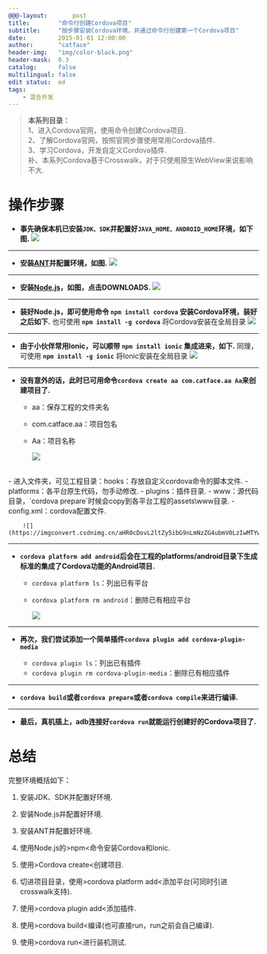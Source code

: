```yaml
---
@@@-layout:       post
title:        "命令行创建Cordova项目"
subtitle:     "按步骤安装Cordova环境，并通过命令行创建第一个Cordova项目"
date:         2015-01-01 12:00:00
author:       "catface"
header-img:   "img/color-black.png"
header-mask:  0.3
catalog:      false
multilingual: false
edit status:  ed
tags:
    - 混合开发
---
```


> **本系列目录：**
> <br>1、进入Cordova官网，使用命令创建Cordova项目.
> <br>2、了解Cordova官网，按照官网步骤使用常用Cordova插件.
> <br>3、学习Cordova，开发自定义Cordova插件.
> <br>补、本系列Cordova基于Crosswalk，对于只使用原生WebView来说影响不大.

# 操作步骤

- **事先确保本机已安装`JDK、SDK`并配置好`JAVA_HOME、ANDROID_HOME`环境，如下图.**
![](https://imgconvert.csdnimg.cn/aHR0cDovL2ltZy5ibG9nLmNzZG4ubmV0LzIwMTYwMTEyMTUzMzE4NjU3)

---

- **安装<a href="http://ant.apache.org/" target="_blank">ANT</a>并配置环境，如图.**
![](https://imgconvert.csdnimg.cn/aHR0cDovL2ltZy5ibG9nLmNzZG4ubmV0LzIwMTYwMTEyMTYyMDAwMjc4)

---

- **安装<a href="https://nodejs.org/en/" target="_blank">Node.js</a>，如图，点击DOWNLOADS.**
![](https://imgconvert.csdnimg.cn/aHR0cDovL2ltZy5ibG9nLmNzZG4ubmV0LzIwMTYwMTEyMTUzNTQ1NjQ2)

---

- **装好Node.js，即可使用命令 `npm install cordova` 安装Cordova环境，装好之后如下.**
也可使用 **`npm install -g cordova`** 将Cordova安装在全局目录
![](https://imgconvert.csdnimg.cn/aHR0cDovL2ltZy5ibG9nLmNzZG4ubmV0LzIwMTYwMTEyMTU0NTExODE2)

---

- **由于小伙伴常用Ionic，可以顺带 `npm install ionic` 集成进来，如下.**
同理，可使用 **`npm install -g ionic`** 将Ionic安装在全局目录
![](https://imgconvert.csdnimg.cn/aHR0cDovL2ltZy5ibG9nLmNzZG4ubmV0LzIwMTYwMTEyMTU0NzI3OTU1)

---

- **没有意外的话，此时已可用命令`cordova create aa com.catface.aa Aa`来创建项目了.**
	
	- aa：保存工程的文件夹名
	- com.catface.aa：项目包名
	- Aa：项目名称

		![](https://imgconvert.csdnimg.cn/aHR0cDovL2ltZy5ibG9nLmNzZG4ubmV0LzIwMTYwMTEyMTU1MzIxNTQw)
<br>
	- 进入文件夹，可见工程目录：hooks：存放自定义cordova命令的脚本文件.
	- platforms：各平台原生代码，勿手动修改.
	- plugins：插件目录.
	- www：源代码目录，`cordova prepare`时候会copy到各平台工程的assets\www目录.
	- config.xml：cordova配置文件.

		![](https://imgconvert.csdnimg.cn/aHR0cDovL2ltZy5ibG9nLmNzZG4ubmV0LzIwMTYwMTEyMTU1NzU2NDYz)

---

- **`cordova platform add android`后会在工程的platforms/android目录下生成标准的集成了Cordova功能的Android项目.**
	
	- `cordova platform ls`：列出已有平台
	- `cordova platform rm android`：删除已有相应平台

		![](https://imgconvert.csdnimg.cn/aHR0cDovL2ltZy5ibG9nLmNzZG4ubmV0LzIwMTYwMTEyMTYwNzMwMTcz)

---

- **再次，我们尝试添加一个简单插件`cordova plugin add cordova-plugin-media`**
	
	- `cordova plugin ls`：列出已有插件
	- `cordova plugin rm cordova-plugin-media`：删除已有相应插件

---

- **`cordova build`或者`cordova prepare`或者`cordova compile`来进行编译.**

---

- **最后，真机插上，adb连接好`cordova run`就能运行创建好的Cordova项目了.**

# 总结
	
完整环境概括如下：

1. 安装JDK、SDK并配置好环境.

2. 安装Node.js并配置好环境.

3. 安装ANT并配置好环境.

4. 使用Node.js的>npm<命令安装Cordova和Ionic.

5. 使用>Cordova create<创建项目.

6. 切进项目目录，使用>cordova platform add<添加平台(可同时引进crosswalk支持).

7. 使用>cordova plugin add<添加插件.

8. 使用>cordova build<编译(也可直接run，run之前会自己编译).

9. 使用>cordova run<进行装机测试.
